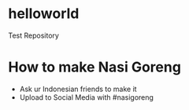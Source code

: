 # helloworld
Test Repository
# How to make Nasi Goreng 
- Ask ur Indonesian friends to make it
- Upload to Social Media with #nasigoreng
